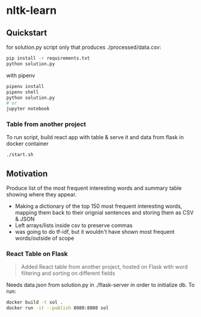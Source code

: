 # nltk-learn

## Quickstart

for solution.py script only that produces ./processed/data.csv:

```sh
pip install -r requirements.txt
python solution.py
```

with pipenv

```sh
pipenv install
pipenv shell
python solution.py
# or
jupyter notebook
```

### Table from another project

To run script, build react app with table & serve it and data from flask in docker container

```sh
./start.sh
```

## Motivation

Produce list of the most frequent interesting words and summary table showing where they appear.

* Making a dictionary of the top 150 most frequent interesting words, mapping them back to their orignial sentences and storing them as CSV & JSON
* Left arrays/lists inside csv to preserve commas
* was going to do tf-idf, but it wouldn't have shown most frequent words/outside of scope

### React Table on Flask

> Added React table from another project, hosted on Flask with word filtering and sorting on different fields

Needs data.json from solution.py in ./flask-server in order to initialize db. To run:

```sh
docker build -t sol .
docker run -it --publish 8080:8080 sol
```
